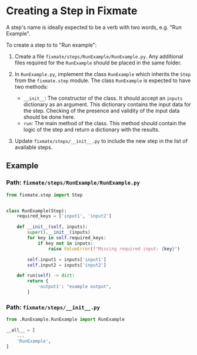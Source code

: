 # Creating a Step in Fixmate

A step's name is ideally expected to be a verb with two words, e.g. "Run Example".

To create a step to to "Run example":

1. Create a file `fixmate/steps/RunExample/RunExample.py`.
    Any additional files required for the `RunExample` should be placed in the same folder.

2.  In `RunExample.py`, implement the class `RunExample` which inherits the `Step` from the `fixmate.step` module. The class `RunExample` is expected to have two methods:
    - `__init__`: The constructor of the class. It should accept an `inputs` dictionary as an argument. This dictionary contains the input data for the step. Checking of the presence and validity of the input data should be done here.
    - `run`: The main method of the class. This method should contain the logic of the step and return a dictionary with the results.

3. Update `fixmate/steps/__init__.py` to include the new step in the list of available steps.

## Example

### Path: `fixmate/steps/RunExample/RunExample.py`

```python
from fixmate.step import Step


class RunExample(Step):
    required_keys = ['input1', 'input2']

    def __init__(self, inputs):
        super().__init__(inputs)
        for key in self.required_keys:
            if key not in inputs:
                raise ValueError(f"Missing required input: {key}")

        self.input1 = inputs['input1']
        self.input2 = inputs['input2']

    def run(self) -> dict:
        return {
            'output1': "example output",
        }
```

### Path: `fixmate/steps/__init__.py`

```python
from .RunExample.RunExample import RunExample

__all__ = [
    ...
    'RunExample',
]
```
